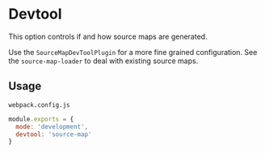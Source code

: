 # Devtool 
This option controls if and how source maps are generated.

Use the `SourceMapDevToolPlugin` for a more fine grained configuration. See the `source-map-loader` to deal with existing source maps.
## Usage

`webpack.config.js`
```js
module.exports = {
  mode: 'development',
  devtool: 'source-map'
}
```